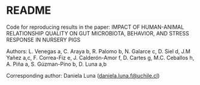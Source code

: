 # README
Code for reproducing results in the paper: IMPACT OF HUMAN-ANIMAL RELATIONSHIP QUALITY ON GUT MICROBIOTA, BEHAVIOR, AND STRESS RESPONSE IN NURSERY PIGS

Authors: L. Venegas a, C. Araya b, R. Palomo  b, N. Galarce c, D. Siel d, J.M Yañez a,c, F. Correa-Fiz e, J. Calderón-Amor f, D. Cartes g, M.C. Ceballos h, A. Piña a, S. Gúzman-Pino b, D. Luna a,b

Corresponding author: Daniela Luna (daniela.luna.f@uchile.cl)

